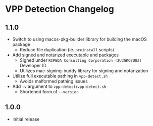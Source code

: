 # VPP Detection Changelog

## 1.1.0
- Switch to using macos-pkg-builder library for building the macOS package
  - Reduce file duplication (ie. `preinstall` scripts)
- Add signed and notarized executable and packages
  - Signed under `RIPEDA Consulting Corporation (2U3GKQ7U8Z)` Developer ID
  - Utilizes mac-signing-buddy library for signing and notarization
- Utilize full executable pathing in `vpp-detect.sh`
  - Avoids malformed pathing issues
- Add `-v` argument to `vpp-detect`/`vpp-detect.sh`
  - Shortened form of `--version`

## 1.0.0
- Initial release